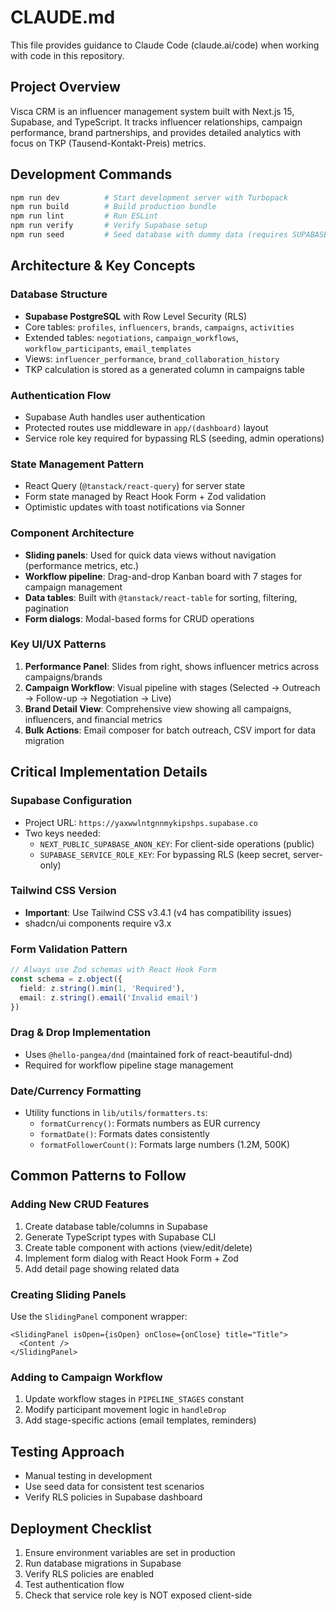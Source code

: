 # CLAUDE.md

This file provides guidance to Claude Code (claude.ai/code) when working with code in this repository.

## Project Overview

Visca CRM is an influencer management system built with Next.js 15, Supabase, and TypeScript. It tracks influencer relationships, campaign performance, brand partnerships, and provides detailed analytics with focus on TKP (Tausend-Kontakt-Preis) metrics.

## Development Commands

```bash
npm run dev          # Start development server with Turbopack
npm run build        # Build production bundle
npm run lint         # Run ESLint
npm run verify       # Verify Supabase setup
npm run seed         # Seed database with dummy data (requires SUPABASE_SERVICE_ROLE_KEY)
```

## Architecture & Key Concepts

### Database Structure
- **Supabase PostgreSQL** with Row Level Security (RLS)
- Core tables: `profiles`, `influencers`, `brands`, `campaigns`, `activities`
- Extended tables: `negotiations`, `campaign_workflows`, `workflow_participants`, `email_templates`
- Views: `influencer_performance`, `brand_collaboration_history`
- TKP calculation is stored as a generated column in campaigns table

### Authentication Flow
- Supabase Auth handles user authentication
- Protected routes use middleware in `app/(dashboard)` layout
- Service role key required for bypassing RLS (seeding, admin operations)

### State Management Pattern
- React Query (`@tanstack/react-query`) for server state
- Form state managed by React Hook Form + Zod validation
- Optimistic updates with toast notifications via Sonner

### Component Architecture
- **Sliding panels**: Used for quick data views without navigation (performance metrics, etc.)
- **Workflow pipeline**: Drag-and-drop Kanban board with 7 stages for campaign management
- **Data tables**: Built with `@tanstack/react-table` for sorting, filtering, pagination
- **Form dialogs**: Modal-based forms for CRUD operations

### Key UI/UX Patterns
1. **Performance Panel**: Slides from right, shows influencer metrics across campaigns/brands
2. **Campaign Workflow**: Visual pipeline with stages (Selected → Outreach → Follow-up → Negotiation → Live)
3. **Brand Detail View**: Comprehensive view showing all campaigns, influencers, and financial metrics
4. **Bulk Actions**: Email composer for batch outreach, CSV import for data migration

## Critical Implementation Details

### Supabase Configuration
- Project URL: `https://yaxwwlntgnnmykipshps.supabase.co`
- Two keys needed:
  - `NEXT_PUBLIC_SUPABASE_ANON_KEY`: For client-side operations (public)
  - `SUPABASE_SERVICE_ROLE_KEY`: For bypassing RLS (keep secret, server-only)

### Tailwind CSS Version
- **Important**: Use Tailwind CSS v3.4.1 (v4 has compatibility issues)
- shadcn/ui components require v3.x

### Form Validation Pattern
```typescript
// Always use Zod schemas with React Hook Form
const schema = z.object({
  field: z.string().min(1, 'Required'),
  email: z.string().email('Invalid email')
})
```

### Drag & Drop Implementation
- Uses `@hello-pangea/dnd` (maintained fork of react-beautiful-dnd)
- Required for workflow pipeline stage management

### Date/Currency Formatting
- Utility functions in `lib/utils/formatters.ts`:
  - `formatCurrency()`: Formats numbers as EUR currency
  - `formatDate()`: Formats dates consistently
  - `formatFollowerCount()`: Formats large numbers (1.2M, 500K)

## Common Patterns to Follow

### Adding New CRUD Features
1. Create database table/columns in Supabase
2. Generate TypeScript types with Supabase CLI
3. Create table component with actions (view/edit/delete)
4. Implement form dialog with React Hook Form + Zod
5. Add detail page showing related data

### Creating Sliding Panels
Use the `SlidingPanel` component wrapper:
```tsx
<SlidingPanel isOpen={isOpen} onClose={onClose} title="Title">
  <Content />
</SlidingPanel>
```

### Adding to Campaign Workflow
1. Update workflow stages in `PIPELINE_STAGES` constant
2. Modify participant movement logic in `handleDrop`
3. Add stage-specific actions (email templates, reminders)

## Testing Approach
- Manual testing in development
- Use seed data for consistent test scenarios
- Verify RLS policies in Supabase dashboard

## Deployment Checklist
1. Ensure environment variables are set in production
2. Run database migrations in Supabase
3. Verify RLS policies are enabled
4. Test authentication flow
5. Check that service role key is NOT exposed client-side